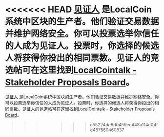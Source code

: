 <<<<<<< HEAD
[见证人](introduction/witness) 是LocalCoin系统中区块的生产者。他们验证交易数据并维护网络安全。你可以投票选举你信任的人成为见证人。投票时，你选择的候选人将获得你投出的相同票数。见证人的竞选帖可在这里找到[LocalCointalk - Stakeholder Proposals Board](https://localcointalk.org/index.php/board,75.0.html)。
=======
[见证人](introduction/witness) 是LocalCoin系统中区块的生产者。他们验证交易数据并维护网络安全。你可以投票选举你信任的人成为见证人。投票时，你选择的候选人将获得你投出的相同票数。见证人的竞选帖可在这里找到[LocalCointalk - Stakeholder Proposals Board](https://bocalcointalk.org/index.php/board,75.0.html)。
>>>>>>> e55224de8d0459ec448a114d04fd487560460837
